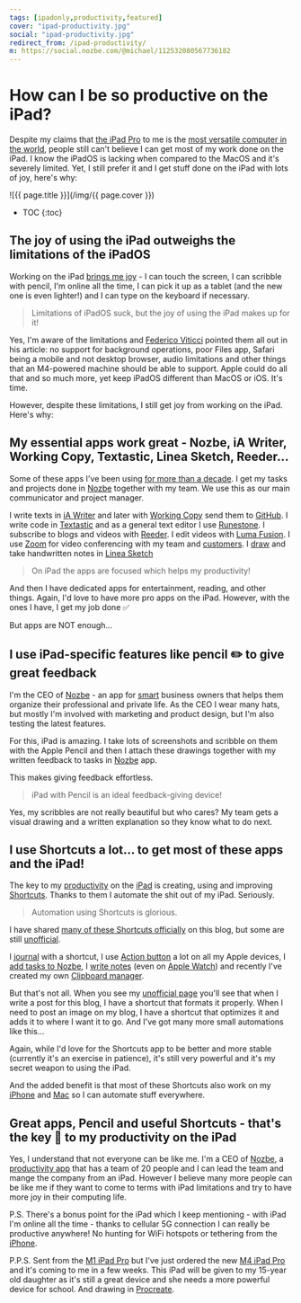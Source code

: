 ```yaml
---
tags: [ipadonly,productivity,featured]
cover: "ipad-productivity.jpg"
social: "ipad-productivity.jpg"
redirect_from: /ipad-productivity/
m: https://social.nozbe.com/@michael/112532080567736182
---
```


# How can I be so productive on the iPad?

Despite my claims that [the iPad Pro](/ipad13pro) to me is the [most versatile computer in the world](/ipadv), people still can't believe I can get most of my work done on the iPad. I know the iPadOS is lacking when compared to the MacOS and it's severely limited. Yet, I still prefer it and I get stuff done on the iPad with lots of joy, here's why:

<!--More-->

![{{ page.title }}](/img/{{ page.cover }})

* TOC
{:toc}

## The joy of using the iPad outweighs the limitations of the iPadOS

Working on the iPad [brings me joy](/ipadv) - I can touch the screen, I can scribble with pencil, I'm online all the time, I can pick it up as a tablet (and the new one is even lighter!) and I can type on the keyboard if necessary.

> Limitations of iPadOS suck, but the joy of using the iPad makes up for it!

Yes, I'm aware of the limitations and [Federico Viticci](https://www.macstories.net/stories/not-an-ipad-pro-review/) pointed them all out in his article: no support for background operations, poor Files app, Safari being a mobile and not desktop browser, audio limitations and other things that an M4-powered machine should be able to support. Apple could do all that and so much more, yet keep iPadOS different than MacOS or iOS. It's time.

However, despite these limitations, I still get joy from working on the iPad. Here's why:

## My essential apps work great - Nozbe, iA Writer, Working Copy, Textastic, Linea Sketch, Reeder…

Some of these apps I've been using [for more than a decade](/apps10). I get my tasks and projects done in [Nozbe][n] together with my team. We use this as our main communicator and project manager.

I write texts in [iA Writer][i] and later with [Working Copy][w] send them to [GitHub](https://github.com/Nozbe/Michael.team/). I write code in [Textastic][t] and as a general text editor I use [Runestone][r]. I subscribe to blogs and videos with [Reeder][r]. I edit videos with [Luma Fusion][l]. I use [Zoom][z] for video conferencing with my team and [customers](/sarah). I [draw](/draw) and take handwritten notes in [Linea Sketch][s]

> On iPad the apps are focused which helps my productivity!

And then I have dedicated apps for entertainment, reading, and other things. Again, I'd love to have more pro apps on the iPad. However, with the ones I have, I get my job done ✅ 

But apps are NOT enough…

## I use iPad-specific features like pencil ✏️ to give great feedback

I'm the CEO of [Nozbe][n] - an app for [smart](/smart) business owners that helps them organize their professional and private life. As the CEO I wear many hats, but mostly I'm involved with marketing and product design, but I'm also testing the latest features.

For this, iPad is amazing. I take lots of screenshots and scribble on them with the Apple Pencil and then I attach these drawings together with my written feedback to tasks in [Nozbe][n] app.

This makes giving feedback effortless.

> iPad with Pencil is an ideal feedback-giving device!

Yes, my scribbles are not really beautiful but who cares? My team gets a visual drawing and a written explanation so they know what to do next.

## I use Shortcuts a lot… to get most of these apps and the iPad!

The key to my [productivity](/productivity) on the [iPad](/ipadonly) is creating, using and improving [Shortcuts](/shortcuts). Thanks to them I automate the shit out of my iPad. Seriously. 

> Automation using Shortcuts is glorious.

I have shared [many of these Shortcuts officially](/shortcuts) on this blog, but some are still [unofficial](/cuts).

I [journal](/journal) with a shortcut, I use [Action button](/action) a lot on all my Apple devices, I [add tasks to Nozbe](/nozbe-add), I [write notes](/watchnotes) (even on [Apple Watch](/applewatch)) and recently I've created my own [Clipboard manager](/clipboard).

But that's not all. When you see my [unofficial page](/cuts) you'll see that when I write a post for this blog, I have a shortcut that formats it properly. When I need to post an image on my blog, I have a shortcut that optimizes it and adds it to where I want it to go. And I've got many more small automations like this…

Again, while I'd love for the Shortcuts app to be better and more stable (currently it's an exercise in patience), it's still very powerful and it's my secret weapon to using the iPad.

And the added benefit is that most of these Shortcuts also work on my [iPhone](/iphone) and [Mac](/computers) so I can automate stuff everywhere.

## Great apps, Pencil and useful Shortcuts - that's the key 🔑 to my productivity on the iPad

Yes, I understand that not everyone can be like me. I'm a CEO of [Nozbe][n], a [productivity app](/nozbe) that has a team of 20 people and I can lead the team and mange the company from an iPad. However I believe many more people can be like me if they want to come to terms with iPad limitations and try to have more joy in their computing life.

P.S. There's a bonus point for the iPad which I keep mentioning - with iPad I'm online all the time - thanks to cellular 5G connection I can really be productive anywhere! No hunting for WiFi hotspots or tethering from the [iPhone](/iphone).

P.P.S. Sent from the [M1 iPad Pro](/ipad13) but I've just ordered the new [M4 iPad Pro](/ipad24pro) and it's coming to me in a few weeks. This iPad will be given to my 15-year old daughter as it's still a great device and she needs a more powerful device for school. And drawing in [Procreate](https://procreate.com).

[p]: https://procreate.com
[l]: https://luma-touch.com/luma-fusion-for-ios/
[r]: https://www.reederapp.com
[ru]: https://runestone.app
[w]: https://workingcopyapp.com
[i]: https://ia.net
[t]: https://www.textasticapp.com
[z]: https://zoom.us
[s]: https://linea-app.com

[n]: https://michael.gratis/nozbe
[np]: https://michael.gratis/nozbepersonal